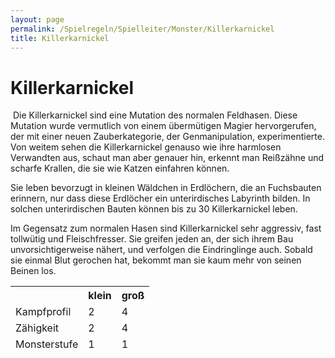 ```yaml
---
layout: page
permalink: /Spielregeln/Spielleiter/Monster/Killerkarnickel
title: Killerkarnickel
---
```


# Killerkarnickel

<img alt="" src="{{ site.baseurl }}/assets/images/monster/killerhase.jpg" />
Die Killerkarnickel sind eine Mutation des normalen Feldhasen. Diese Mutation wurde vermutlich von einem übermütigen Magier hervorgerufen, der mit einer neuen Zauberkategorie, der Genmanipulation, experimentierte. Von weitem sehen die Killerkarnickel genauso wie ihre harmlosen Verwandten aus, schaut man aber genauer hin, erkennt man Reißzähne und scharfe Krallen, die sie wie Katzen einfahren können.

Sie leben bevorzugt in kleinen Wäldchen in Erdlöchern, die an Fuchsbauten erinnern, nur dass diese Erdlöcher ein unterirdisches Labyrinth bilden. In solchen unterirdischen Bauten können bis zu 30 Killerkarnickel leben.

Im Gegensatz zum normalen Hasen sind Killerkarnickel sehr aggressiv, fast tollwütig und Fleischfresser. Sie greifen jeden an, der sich ihrem Bau unvorsichtigerweise nähert, und verfolgen die Eindringlinge auch. Sobald sie einmal Blut gerochen hat, bekommt man sie kaum mehr von seinen Beinen los.

<table>
<thead>
<tr><th> </th><th>klein</th><th>groß</th></tr>
<tr><td>Kampfprofil</td><td>2</td><td>4</td></tr>
<tr><td>Zähigkeit</td><td>2</td><td>4</td></tr>
<tr><td>Monsterstufe</td><td>1</td><td>1</td></tr>
</thead>
</table>
